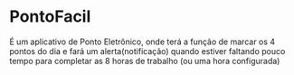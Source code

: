 PontoFacil
==========

É um aplicativo de Ponto Eletrônico, onde terá a função de marcar os 4 pontos do dia e fará um alerta(notificação) quando estiver faltando pouco tempo para completar as 8 horas de trabalho (ou uma hora configurada)
